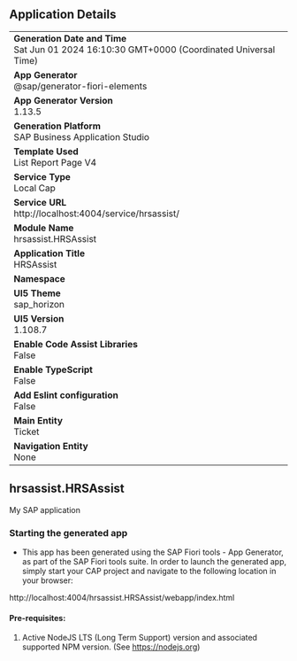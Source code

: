 ## Application Details
|               |
| ------------- |
|**Generation Date and Time**<br>Sat Jun 01 2024 16:10:30 GMT+0000 (Coordinated Universal Time)|
|**App Generator**<br>@sap/generator-fiori-elements|
|**App Generator Version**<br>1.13.5|
|**Generation Platform**<br>SAP Business Application Studio|
|**Template Used**<br>List Report Page V4|
|**Service Type**<br>Local Cap|
|**Service URL**<br>http://localhost:4004/service/hrsassist/
|**Module Name**<br>hrsassist.HRSAssist|
|**Application Title**<br>HRSAssist|
|**Namespace**<br>|
|**UI5 Theme**<br>sap_horizon|
|**UI5 Version**<br>1.108.7|
|**Enable Code Assist Libraries**<br>False|
|**Enable TypeScript**<br>False|
|**Add Eslint configuration**<br>False|
|**Main Entity**<br>Ticket|
|**Navigation Entity**<br>None|

## hrsassist.HRSAssist

My SAP application

### Starting the generated app

-   This app has been generated using the SAP Fiori tools - App Generator, as part of the SAP Fiori tools suite.  In order to launch the generated app, simply start your CAP project and navigate to the following location in your browser:

http://localhost:4004/hrsassist.HRSAssist/webapp/index.html

#### Pre-requisites:

1. Active NodeJS LTS (Long Term Support) version and associated supported NPM version.  (See https://nodejs.org)


